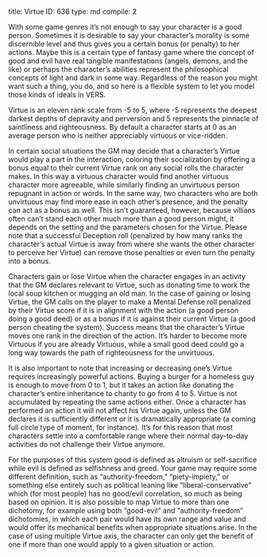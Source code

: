 title:          Virtue
ID:             636
type:           md
compile:        2



With some game genres it’s not enough to say your character is a good person. Sometimes it is desirable to say your character’s morality is some discernible level and thus gives you a certain bonus (or penalty) to her actions. Maybe this is a certain type of fantasy game where the concept of good and evil have real tangible manifestations (angels, demons, and the like) or perhaps the character’s abilities represent the philosophical concepts of light and dark in some way. Regardless of the reason you might want such a thing, you do, and so here is a flexible system to let you model those kinds of ideals in VERS.

Virtue is an eleven rank scale from -5 to 5, where -5 represents the deepest darkest depths of depravity and perversion and 5 represents the pinnacle of saintliness and righteousness. By default a character starts at 0 as an average person who is neither appreciably virtuous or vice-ridden.

In certain social situations the GM may decide that a character’s Virtue would play a part in the interaction, coloring their socialization by offering a bonus equal to their current Virtue rank on any social rolls the character makes. In this way a virtuous character would find another virtuous character more agreeable, while similarly finding an unvirtuous person repugnant in action or words. In the same way, two characters who are both unvirtuous may find more ease in each other’s presence, and the penalty can act as a bonus as well. This isn’t guaranteed, however, because villians often can’t stand each other much more than a good person might, it depends on the setting and the parameters chosen for the Virtue. Please note that a successful Deception roll (penalized by how many ranks the character’s actual Virtue is away from where she wants the other character to perceive her Virtue) can remove those penalties or even turn the penalty into a bonus.

Characters gain or lose Virtue when the character engages in an activity that the GM declares relevant to Virtue, such as donating time to work the local soup kitchen or mugging an old man. In the case of gaining or losing Virtue, the GM calls on the player to make a Mental Defense roll penalized by their Virtue score if it is in alignment with the action (a good person doing a good deed) or as a bonus if it is against their current Virtue (a good person cheating the system). Success means that the character’s Virtue moves one rank in the direction of the action. It’s harder to become more Virtuous if you are already Virtuous, while a small good deed could go a long way towards the path of righteousness for the unvirtuous.

It is also important to note that increasing or decreasing one’s Virtue requires increasingly powerful actions. Buying a burger for a homeless guy is enough to move from 0 to 1, but it takes an action like donating the character’s entire inheritance to charity to go from 4 to 5. Virtue is not accumulated by repeating the same actions either. Once a character has performed an action it will not affect his Virtue again, unless the GM declares it is sufficiently different or it is dramatically appropriate (a coming full circle type of moment, for instance). It’s for this reason that most characters settle into a comfortable range where their normal day-to-day activities do not challenge their Virtue anymore.

For the purposes of this system good is defined as altruism or self-sacrifice while evil is defined as selfishness and greed. Your game may require some different definition, such as “authority-freedom,” “piety-impiety,” or something else entirely such as political leaning like “liberal-conservative” which (for most people) has no good/evil correlation, so much as being based on opinion. It is also possible to map Virtue to more than one dichotomy, for example using both “good-evil” and “authority-freedom” dichotomies, in which each pair would have its own range and value and would offer its mechanical benefits when appropriate situations arise. In the case of using multiple Virtue axis, the character can only get the benefit of one if more than one would apply to a given situation or action.
